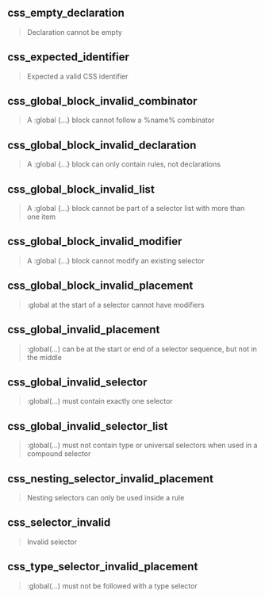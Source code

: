 ## css_empty_declaration

> Declaration cannot be empty

## css_expected_identifier

> Expected a valid CSS identifier

## css_global_block_invalid_combinator

> A :global {...} block cannot follow a %name% combinator

## css_global_block_invalid_declaration

> A :global {...} block can only contain rules, not declarations

## css_global_block_invalid_list

> A :global {...} block cannot be part of a selector list with more than one item

## css_global_block_invalid_modifier

> A :global {...} block cannot modify an existing selector

## css_global_block_invalid_placement

> :global at the start of a selector cannot have modifiers

## css_global_invalid_placement

> :global(...) can be at the start or end of a selector sequence, but not in the middle

## css_global_invalid_selector

> :global(...) must contain exactly one selector

## css_global_invalid_selector_list

> :global(...) must not contain type or universal selectors when used in a compound selector

## css_nesting_selector_invalid_placement

> Nesting selectors can only be used inside a rule

## css_selector_invalid

> Invalid selector

## css_type_selector_invalid_placement

> :global(...) must not be followed with a type selector
